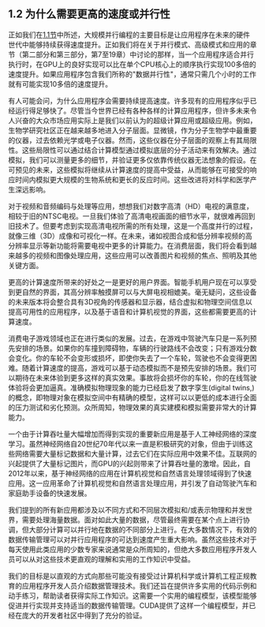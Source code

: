 ## 1.2 为什么需要更高的速度或并行性

正如我们在[1.1节](1.1.md)中所述，大规模并行编程的主要目标是让应用程序在未来的硬件世代中能够持续获得速度提升。正如我们将在关于并行模式、高级模式和应用的章节（第二部分和第三部分，第7至19章）中讨论的那样，当一个应用程序适合并行执行时，在GPU上的良好实现可以比在单个CPU核心上的顺序执行实现100多倍的速度提升。如果应用程序包含我们所称的"数据并行性"，通常只需几个小时的工作就有可能实现10多倍的速度提升。

有人可能会问，为什么应用程序会需要持续提高速度。许多现有的应用程序似乎已经运行得足够快了。尽管当今世界已经有各种各样的计算应用程序，但许多未来令人兴奋的大众市场应用实际上是我们以前认为的超级计算应用或超级应用。例如，生物学研究社区正在越来越多地进入分子层面。显微镜，作为分子生物学中最重要的仪器，过去依赖光学或电子仪器。然而，这些仪器在分子层面的观察上有其局限性。这些局限性可以通过结合计算模型通过模拟底层的分子活动来有效解决。通过模拟，我们可以测量更多的细节，并验证更多仅依靠传统仪器无法想象的假设。在可预见的未来，这些模拟将继续从计算速度的提高中受益，从而能够在可接受的响应时间内模拟更大规模的生物系统和更长的反应时间。这些改进将对科学和医学产生深远影响。

对于视频和音频编码与处理等应用，想想我们对数字高清（HD）电视的满意度，相较于旧的NTSC电视。一旦我们体验了高清电视画面的细节水平，就很难再回到旧技术了。但要考虑到实现高清电视所需的所有处理，这是一个高度并行的过程，就像三维（3D）成像和可视化一样。在未来，诸如视图合成和低分辨率视频的高分辨率显示等新功能将需要电视中更多的计算能力。在消费层面，我们将会看到越来越多的视频和图像处理应用，这些应用可以改善图片和视频的焦点、照明及其他关键方面。

更高的计算速度所带来的好处之一是更好的用户界面。智能手机用户现在可以享受到更自然的界面，其高分辨率触摸屏可以与大屏电视相媲美。毫无疑问，这些设备的未来版本将会整合具有3D视角的传感器和显示器，结合虚拟和物理空间信息以提高可用性的应用程序，以及基于语音和计算机视觉的界面，这些都需要更高的计算速度。

消费电子游戏领域也正在进行类似的发展。过去，在游戏中驾驶汽车只是一系列预先安排的场景。如果你的车撞到障碍物，车辆的行驶路线不会改变；只有游戏分数会变化。你的车轮不会变形或损坏，即使你失去了一个车轮，驾驶也不会变得更困难。随着计算速度的提高，游戏可以基于动态模拟而不是预先安排的场景。我们可以期待在未来体验到更多这样的真实效果。事故将会损坏你的车轮，你的在线驾驶体验将会更加逼真。准确模拟物理现象的能力已经启发了数字孪生(digital twins,)的概念，即物理对象在模拟空间中有精确的模型，这样可以以更低的成本进行全面的压力测试和劣化预测。众所周知，物理效果的真实建模和模拟需要非常大的计算能力。

一个由于计算吞吐量大幅增加而得到实现的重要新应用是基于人工神经网络的深度学习。虽然神经网络自20世纪70年代以来一直是积极研究的对象，但由于训练这些网络需要大量标记数据和大量计算，过去它们在实际应用中效果不佳。互联网的兴起提供了大量标记图片，而GPU的兴起则带来了计算吞吐量的激增。因此，自2012年以来，基于神经网络的应用在计算机视觉和自然语言处理领域得到了快速应用。这一应用革命了计算机视觉和自然语言处理应用，并引发了自动驾驶汽车和家庭助手设备的快速发展。

我们提到的所有新应用都涉及以不同方式和不同层次模拟和/或表示物理和并发世界，需要处理海量数据。面对如此大量的数据，尽管最终需要在某个点上进行协调，但大部分计算可以并行地在数据的不同部分上进行。在大多数情况下，有效的数据传输管理可以对并行应用程序的可达到速度产生重大影响。虽然这些技术对于每天使用此类应用的少数专家来说通常是众所周知的，但绝大多数应用程序开发人员可以从对这些技术更直观的理解和实用的工作知识中受益。

我们的目标是以直观的方式向那些可能没有接受过计算机科学或计算机工程正规教育的应用程序开发人员介绍数据管理技术。我们还旨在提供许多实用的代码示例和动手练习，帮助读者获得实际工作知识。这需要一个实用的编程模型，该模型能够促进并行实现并支持适当的数据传输管理。CUDA提供了这样一个编程模型，并已经在庞大的开发者社区中得到了充分的验证。